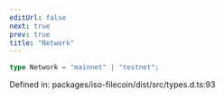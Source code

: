 ```yaml
---
editUrl: false
next: true
prev: true
title: "Network"
---
```


```ts
type Network = "mainnet" | "testnet";
```

Defined in: packages/iso-filecoin/dist/src/types.d.ts:93
